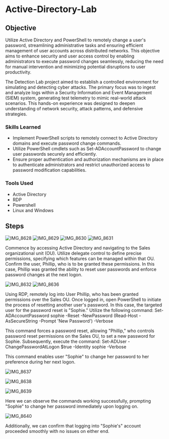 # Active-Directory-Lab


## Objective
Utilize Active Directory and PowerShell to remotely change a user's password, streamlining administrative tasks and ensuring efficient management of user accounts across distributed networks. This objective aims to enhance security and user access control by enabling administrators to execute password changes seamlessly, reducing the need for manual intervention and minimizing potential disruptions to user productivity.


The Detection Lab project aimed to establish a controlled environment for simulating and detecting cyber attacks. The primary focus was to ingest and analyze logs within a Security Information and Event Management (SIEM) system, generating test telemetry to mimic real-world attack scenarios. This hands-on experience was designed to deepen understanding of network security, attack patterns, and defensive strategies.

### Skills Learned

- Implement PowerShell scripts to remotely connect to Active Directory domains and execute password change commands.
- Utilize PowerShell cmdlets such as Set-ADAccountPassword to change user passwords securely and efficiently.
- Ensure proper authentication and authorization mechanisms are in place to authenticate administrators and restrict unauthorized access to password modification capabilities.


### Tools Used

- Active Directory
- RDP
- Powershell
- Linux and Windows



## Steps
![IMG_8628](https://github.com/Cyberz189/Active-Directory-Lab/assets/163569052/19f275eb-d456-4438-a234-dd7dabb07780)
![IMG_8629](https://github.com/Cyberz189/Active-Directory-Lab/assets/163569052/8bd81db9-2a15-407f-8694-a19f97113bc2)
![IMG_8630](https://github.com/Cyberz189/Active-Directory-Lab/assets/163569052/77a8517e-4017-4f68-bb29-7913555ea446)
![IMG_8631](https://github.com/Cyberz189/Active-Directory-Lab/assets/163569052/a48efdb9-8d1b-4102-b347-f04d3318b6fb)


Commence by accessing Active Directory and navigating to the Sales organizational unit (OU). Utilize delegate control to define precise permissions, specifying which features can be managed within that OU. Confirm the user, Phillip, who is to be granted these permissions. In this case, Phillip was granted the ability to reset user passwords and enforce password changes at the next logon.

![IMG_8632](https://github.com/Cyberz189/Active-Directory-Lab/assets/163569052/1be5d255-23f6-483e-8792-ef761be3d1c9)
![IMG_8636](https://github.com/Cyberz189/Active-Directory-Lab/assets/163569052/2fb8f6fe-3e4f-487f-9b10-c7338058defd)


Using RDP, remotely log into User Phillip, who has been granted permissions over the Sales OU. Once logged in, open PowerShell to initiate the process of resetting another user's password. In this case, the targeted user for the password reset is "Sophie." Utilize the following command: Set-ADAccountPassword sophie -Reset -NewPassword (Read-Host -AsSecureString -Prompt 'New Password') -Verbose

This command forces a password reset, allowing "Phillip," who controls password reset permissions on the Sales OU, to set a new password for Sophie. Subsequently, execute the command: Set-ADUser -ChangePasswordAtLogon $true -Identity sophie -Verbose

This command enables user "Sophie" to change her password to her preference during her next logon.

![IMG_8637](https://github.com/Cyberz189/Active-Directory-Lab/assets/163569052/9ec3e744-6eef-4cd2-84e3-e10890eb6eec)

![IMG_8638](https://github.com/Cyberz189/Active-Directory-Lab/assets/163569052/f0c762ca-4853-4975-8f26-10dea599653d)

![IMG_8639](https://github.com/Cyberz189/Active-Directory-Lab/assets/163569052/0cb6410a-eefe-497e-acf5-130dcbf709b9)

Here we can observe the commands working successfully, prompting "Sophie" to change her password immediately upon logging on.


![IMG_8640](https://github.com/Cyberz189/Active-Directory-Lab/assets/163569052/953f4218-a566-407b-896f-32108040b231)

Additionally, we can confirm that logging into "Sophie's" account proceeded smoothly with no issues on either end.


